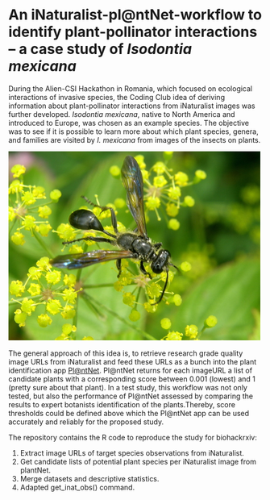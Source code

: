# An iNaturalist-pl@ntNet-workflow to identify plant-pollinator interactions – a case study of *Isodontia mexicana*

During the Alien-CSI Hackathon in Romania, which focused on ecological interactions of invasive species, the Coding Club idea of deriving information about plant-pollinator interactions from iNaturalist images was further developed. *Isodontia mexicana*, native to North America and introduced to Europe, was chosen as an example species. The objective was to see if it is possible to learn more about which plant species, genera, and families are visited by *I. mexicana* from images of the insects on plants.

![A photograph of *Isodontia mexicana* visiting a flower, picture from iNaturalist (https://www.inaturalist.org/photos/173385904) from its invasive range in France. ©ahmedm, used under the CC-By license](data/Isomex_image.jpeg)

The general approach of this idea is, to retrieve research grade quality image URLs from iNaturalist and feed these URLs as a bunch into the plant identification app [Pl@ntNet](https://plantnet.org/en/). Pl@ntNet returns for each imageURL a list of candidate plants with a corresponding score between 0.001 (lowest) and 1 (pretty sure about that plant). In a test study, this workflow was not only tested, but also the performance of Pl@ntNet assessed by comparing the results to expert botanists identification of the plants.Thereby, score thresholds could be defined above which the Pl@ntNet app can be used accurately and reliably for the proposed study.

The repository contains the R code to reproduce the study for biohackrxiv:
1. Extract image URLs of target species observations from iNaturalist.
2. Get candidate lists of potential plant species per iNaturalist image from plantNet.
3. Merge datasets and descriptive statistics.
4. Adapted get_inat_obs() command.

